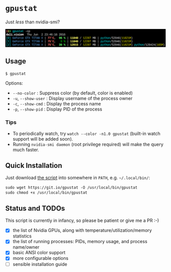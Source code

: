 `gpustat`
=========

Just *less* than nvidia-smi?

![Screenshot: gpustat -cp](screenshot.png)

Usage
-----

`$ gpustat`

Options:

* `--no-color`        : Suppress color (by default, color is enabled)
* `-u`, `--show-user` : Display username of the process owner
* `-c`, `--show-cmd`  : Display the process name
* `-p`, `--show-pid`  : Display PID of the process

### Tips

- To periodically watch, try `watch --color -n1.0 gpustat` (built-in watch support will be added soon).
- Running `nvidia-smi daemon` (root privilege required) will make the query much faster.


Quick Installation
------------------

Just download [the script][script_gitio] into somewhere in `PATH`, e.g. `~/.local/bin/`:

```
sudo wget https://git.io/gpustat -O /usr/local/bin/gpustat
sudo chmod +x /usr/local/bin/gpustat
```

[script_gitio]: https://git.io/gpustat


Status and TODOs
----------------

This script is currently in infancy, so please be patient or give me a PR :-)

* [x] the list of Nvidia GPUs, along with temperature/utilization/memory statistics
* [x] the list of running processes: PIDs, memory usage, and process name/owner
* [x] basic ANSI color support
* [x] more configurable options
* [ ] sensible installation guide
